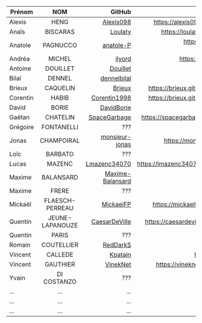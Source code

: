 | Prénom              | NOM              | GitHub                                                        | Unserious Game                                            |
| ------------------- |:----------------:| -------------------------------------------------------------:| ---------------------------------------------------------:|
| Alexis              | HENG             | [Alexis098](https://github.com/Alexis098)                     | https://alexis098.github.io/unserious_game/index.html     |
| Anaïs               | BISCARAS         | [Loulaty](https://github.com/Loulaty)                         | https://loulaty.github.io/unserious-game/index.html|
| Anatole             | PAGNUCCO         | [anatole-P](https://github.com/anatole-P)                     | https://anatole-p.github.io/Programmation-HTML/index.html|
| Andréa              | MICHEL           | [ilyord](https://github.com/ilyord)                           | https://github.com/ilyord/UNSERIOUSGAME1|
| Antoine             | DOUILLET         | [Douillet](https://github.com/Douillet)                       |  404                            |
| Bilal               | DENNEL           | [dennelbilal](https://github.com/dennelbilal)                 |  404                            |
| Brieux              | CAQUELIN         | [Brieux](https://github.com/Brieux)                           |  https://brieux.github.io/unserious-game/Question1.html   |
| Corentin            | HABIB            | [Corentin1998](https://github.com/Corentin1998)               |  https://brieux.github.io/unserious-game/Question1.html   |
| David               | BORIE            |  [DavidBorie](https://github.com/DavidBorie)                  |   ????                          |
| Gaëtan              | CHATELIN         |  [SpaceGarbage](https://github.com/SpaceGarbage)              |   https://spacegarbage.github.io/UnseriousGame/index.html |
| Grégoire            | FONTANELLI       |  ???                                                          |                              |
| Jonas               | CHAMPOIRAL       |  [monsieur-jonas](https://github.com/monsieur-jonas)          | https://monsieur-jonas.github.io/unserious-game/|
| Loïc                | BARBATO          |  ???                                                          |                              |
| Lucas               | MAZENC           |  [Lmazenc34070](https://github.com/Lmazenc34070)              | https://lmazenc34070.github.io/Unserious_game/index.html  |
| Maxime              | BALANSARD        |  [Maxime-Balansard](https://github.com/Maxime-Balansard)      |                              |
| Maxime              | FRERE            |  ???                                                          |                              |
| Mickaël             | FLAESCH-PERREAU  |  [MickaelFP](https://github.com/MickaelFP)                    | https://mickaelfp.github.io/Unserious_game/index.html|
| Quentin             | JEUNE-LAPANOUZE  |  [CaesarDeVille](https://github.com/CaesarDeVille)            | https://caesardeville.github.io/UnseriousGame/index.html|
| Quentin             | PARIS            |  ???                                                          |                              |
| Romain              | COUTELLIER       |  [RedDarkS](https://github.com/RedDarkS)                      | https://github.com/RedDarkS |
| Vincent             | CALLEDE          |  [Kpatain](https://github.com/Kpatain)                        | https://kpatain.github.io/UnseriusGame/|
| Vincent             | GAUTHIER         |  [VinekNet](https://github.com/VinekNet)                      | https://vineknet.github.io/unserious-game/index.html|
| Yvain               | DI COSTANZO      |  ???                                                          |                              |
| ...       | ...         |   ... |
| ...       | ...         |   ... |
| ...       | ...         |   ... |

